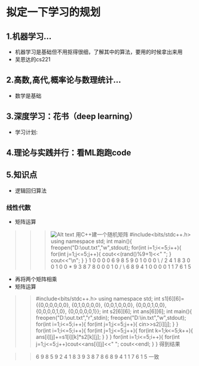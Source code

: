 # 拟定一下学习的规划

## 1.机器学习...
* 机器学习是基础但不用抠得很细，了解其中的算法，要用的时候拿出来用
* 吴恩达的cs221

## 2.高数,高代,概率论与数理统计...
* 数学是基础 

## 3.深度学习：花书（deep learning）
* 学习计划: 

## 4.理论与实践并行：看ML跑跑code

>>>
## 5.知识点
* 逻辑回归算法
### 线性代数
* 矩阵运算
>>>![Alt text](https://pic1.zhimg.com/80/v2-751fd31c0a781ec411af7d3954a022d0_1440w.jpg "optional title")
用C++建一个随机矩阵
>>#include<bits/stdc++.h>
>>using namespace std;
>>int main(){
>>   freopen("D:\\out.txt","w",stdout);
>>	for(int i=1;i<=5;i++){
>>		for(int j=1;j<=5;j++){
>>			cout<<(rand()%9+1)<<" ";
>>		}
>>		cout<<"\n";
>>	}
>>}
1 0 0 0 0          6 9 8 5 9
0 1 0 0 0   \ /    2 4 1 8 3 
0 0 1 0 0    *     9 3 8 7 8 
0 0 0 1 0   / \    6 8 9 4 1
0 0 0 0 1          1 7 6 1 5
* 再将两个矩阵相乘
* 矩阵运算 
>>#include<bits/stdc++.h>
>>using namespace std;
>>int s1[6][6]={{0,0,0,0,0,0},
>>			  {0,1,0,0,0,0},
>>			  {0,0,1,0,0,0},
>>			  {0,0,0,1,0,0},
>>			  {0,0,0,0,1,0},
>>			  {0,0,0,0,0,1}};
>>int s2[6][6];
>>int ans[6][6];
>>int main(){
>>	freopen("D:\\out.txt","r",stdin);
>>	freopen("D:\\in.txt","w",stdout);
>>	for(int i=1;i<=5;i++){
>>		for(int j=1;j<=5;j++){
>>			cin>>s2[i][j];
>>		}
>>	}
>>	for(int i=1;i<=5;i++){
>>		for(int j=1;j<=5;j++){
>>			for(int k=1;k<=5;k++){
>>				ans[i][j]+=s1[i][k]*s2[k][j];
>>			}
>>		}
>>	}
>>	for(int i=1;i<=5;i++){
>>		for(int j=1;j<=5;j++)cout<<ans[i][j]<<" ";
>>		cout<<endl;
>>	}
>>} 
得到结果

>>6 9 8 5 9 
>>2 4 1 8 3 
>>9 3 8 7 8 
>>6 8 9 4 1 
>>1 7 6 1 5 
一致



 
 
